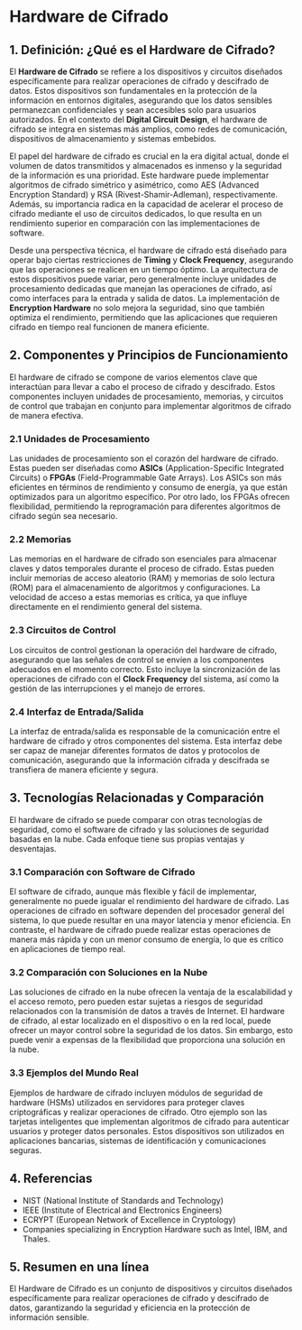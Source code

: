 # Hardware de Cifrado

## 1. Definición: ¿Qué es el **Hardware de Cifrado**?
El **Hardware de Cifrado** se refiere a los dispositivos y circuitos diseñados específicamente para realizar operaciones de cifrado y descifrado de datos. Estos dispositivos son fundamentales en la protección de la información en entornos digitales, asegurando que los datos sensibles permanezcan confidenciales y sean accesibles solo para usuarios autorizados. En el contexto del **Digital Circuit Design**, el hardware de cifrado se integra en sistemas más amplios, como redes de comunicación, dispositivos de almacenamiento y sistemas embebidos.

El papel del hardware de cifrado es crucial en la era digital actual, donde el volumen de datos transmitidos y almacenados es inmenso y la seguridad de la información es una prioridad. Este hardware puede implementar algoritmos de cifrado simétrico y asimétrico, como AES (Advanced Encryption Standard) y RSA (Rivest-Shamir-Adleman), respectivamente. Además, su importancia radica en la capacidad de acelerar el proceso de cifrado mediante el uso de circuitos dedicados, lo que resulta en un rendimiento superior en comparación con las implementaciones de software.

Desde una perspectiva técnica, el hardware de cifrado está diseñado para operar bajo ciertas restricciones de **Timing** y **Clock Frequency**, asegurando que las operaciones se realicen en un tiempo óptimo. La arquitectura de estos dispositivos puede variar, pero generalmente incluye unidades de procesamiento dedicadas que manejan las operaciones de cifrado, así como interfaces para la entrada y salida de datos. La implementación de **Encryption Hardware** no solo mejora la seguridad, sino que también optimiza el rendimiento, permitiendo que las aplicaciones que requieren cifrado en tiempo real funcionen de manera eficiente.

## 2. Componentes y Principios de Funcionamiento
El hardware de cifrado se compone de varios elementos clave que interactúan para llevar a cabo el proceso de cifrado y descifrado. Estos componentes incluyen unidades de procesamiento, memorias, y circuitos de control que trabajan en conjunto para implementar algoritmos de cifrado de manera efectiva.

### 2.1 Unidades de Procesamiento
Las unidades de procesamiento son el corazón del hardware de cifrado. Estas pueden ser diseñadas como **ASICs** (Application-Specific Integrated Circuits) o **FPGAs** (Field-Programmable Gate Arrays). Los ASICs son más eficientes en términos de rendimiento y consumo de energía, ya que están optimizados para un algoritmo específico. Por otro lado, los FPGAs ofrecen flexibilidad, permitiendo la reprogramación para diferentes algoritmos de cifrado según sea necesario.

### 2.2 Memorias
Las memorias en el hardware de cifrado son esenciales para almacenar claves y datos temporales durante el proceso de cifrado. Estas pueden incluir memorias de acceso aleatorio (RAM) y memorias de solo lectura (ROM) para el almacenamiento de algoritmos y configuraciones. La velocidad de acceso a estas memorias es crítica, ya que influye directamente en el rendimiento general del sistema.

### 2.3 Circuitos de Control
Los circuitos de control gestionan la operación del hardware de cifrado, asegurando que las señales de control se envíen a los componentes adecuados en el momento correcto. Esto incluye la sincronización de las operaciones de cifrado con el **Clock Frequency** del sistema, así como la gestión de las interrupciones y el manejo de errores.

### 2.4 Interfaz de Entrada/Salida
La interfaz de entrada/salida es responsable de la comunicación entre el hardware de cifrado y otros componentes del sistema. Esta interfaz debe ser capaz de manejar diferentes formatos de datos y protocolos de comunicación, asegurando que la información cifrada y descifrada se transfiera de manera eficiente y segura.

## 3. Tecnologías Relacionadas y Comparación
El hardware de cifrado se puede comparar con otras tecnologías de seguridad, como el software de cifrado y las soluciones de seguridad basadas en la nube. Cada enfoque tiene sus propias ventajas y desventajas.

### 3.1 Comparación con Software de Cifrado
El software de cifrado, aunque más flexible y fácil de implementar, generalmente no puede igualar el rendimiento del hardware de cifrado. Las operaciones de cifrado en software dependen del procesador general del sistema, lo que puede resultar en una mayor latencia y menor eficiencia. En contraste, el hardware de cifrado puede realizar estas operaciones de manera más rápida y con un menor consumo de energía, lo que es crítico en aplicaciones de tiempo real.

### 3.2 Comparación con Soluciones en la Nube
Las soluciones de cifrado en la nube ofrecen la ventaja de la escalabilidad y el acceso remoto, pero pueden estar sujetas a riesgos de seguridad relacionados con la transmisión de datos a través de Internet. El hardware de cifrado, al estar localizado en el dispositivo o en la red local, puede ofrecer un mayor control sobre la seguridad de los datos. Sin embargo, esto puede venir a expensas de la flexibilidad que proporciona una solución en la nube.

### 3.3 Ejemplos del Mundo Real
Ejemplos de hardware de cifrado incluyen módulos de seguridad de hardware (HSMs) utilizados en servidores para proteger claves criptográficas y realizar operaciones de cifrado. Otro ejemplo son las tarjetas inteligentes que implementan algoritmos de cifrado para autenticar usuarios y proteger datos personales. Estos dispositivos son utilizados en aplicaciones bancarias, sistemas de identificación y comunicaciones seguras.

## 4. Referencias
- NIST (National Institute of Standards and Technology)
- IEEE (Institute of Electrical and Electronics Engineers)
- ECRYPT (European Network of Excellence in Cryptology)
- Companies specializing in Encryption Hardware such as Intel, IBM, and Thales.

## 5. Resumen en una línea
El Hardware de Cifrado es un conjunto de dispositivos y circuitos diseñados específicamente para realizar operaciones de cifrado y descifrado de datos, garantizando la seguridad y eficiencia en la protección de información sensible.